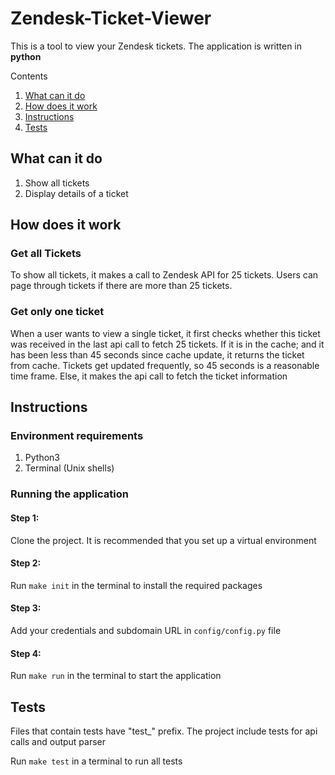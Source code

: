 
# Zendesk-Ticket-Viewer

This is a tool to view your Zendesk tickets. The application is written in **python**

Contents

1. [What can it do](#What-can-it-do)
2. [How does it work](#How-does-it-work)
3. [Instructions](##Instructions)
4. [Tests](##Tests)

## What can it do

1. Show all tickets
2. Display details of a ticket

## How does it work

### Get all Tickets
To show all tickets, it makes a call to Zendesk API for 25 tickets. Users can page through tickets if there are more than 25 tickets.
### Get only one ticket 
 When a user wants to view a single ticket, it first checks whether this ticket was received in the last api call to fetch 25 tickets. If it is in the cache; and it has been less than 45 seconds since cache update, it returns the ticket from cache. Tickets get updated frequently, so 45 seconds is a reasonable time frame. Else, it makes the api call to fetch the ticket information
## Instructions

### Environment requirements

1. Python3
2. Terminal (Unix shells)

### Running the application

#### Step 1:

Clone the project. It is recommended that you set up a virtual environment

#### Step 2:

Run `make init` in the terminal to install the required packages

#### Step 3:

Add your credentials and subdomain URL in `config/config.py` file

#### Step 4:

Run `make run` in the terminal to start the application 


## Tests

Files that contain tests have "test_" prefix. The project include tests for api calls and output parser

Run `make test` in a terminal to run all tests



